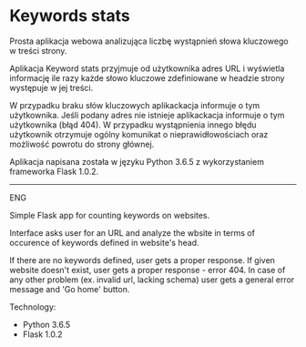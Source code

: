# Keywords stats

Prosta aplikacja webowa analizująca liczbę wystąpnień słowa kluczowego w treści strony. 

Aplikacja Keyword stats przyjmuje od użytkownika adres URL i wyświetla informację ile razy każde 
słowo kluczowe zdefiniowane w headzie strony występuje w 
jej treści. 

W przypadku braku słów kluczowych aplikackacja informuje o tym użytkownika.
Jeśli podany adres nie istnieje aplikackacja informuje o tym użytkownika (błąd 404).
W przypadku wystąpnienia innego błędu użytkownik otrzymuje ogólny komunikat o nieprawidłowościach oraz możliwość powrotu do strony głównej.

Aplikacja napisana została w języku Python 3.6.5 z wykorzystaniem frameworka Flask 1.0.2. 


__________________________________________________________________________________________________
ENG

Simple Flask app for counting keywords on websites.

Interface asks user for an URL and analyze the wbsite in terms of occurence of keywords defined in website's head.

If there are no keywords defined, user gets a proper response.
If given website doesn't exist, user gets a proper response - error 404.
In case of any other problem (ex. invalid url, lacking schema) user gets a general error message and 'Go home' button.

Technology: 
- Python 3.6.5
- Flask 1.0.2
 
 
